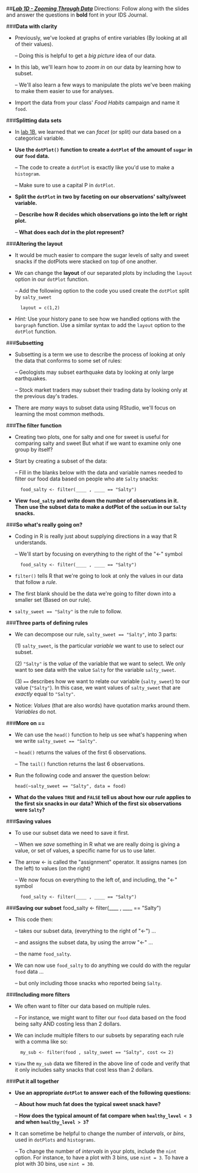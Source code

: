 ##***<u>Lab 1D - Zooming Through Data</u>***
Directions: Follow along with the slides and answer the questions in **bold** font in your IDS Journal.

###**Data with clarity**
* Previously, we've looked at graphs of entire variables (By looking at all of their values).

    – Doing this is helpful to get a *big picture* idea of our data.

* In this lab, we'll learn how to *zoom in* on our data by learning how to subset.

    – We'll also learn a few ways to manipulate the plots we've been making to make
    them easier to use for analyses.

* Import the data from your class' *Food Habits* campaign and name it ```food```.

###**Splitting data sets**
* In [lab 1B](lab1b.md), we learned that we can *facet* (or split) our data based on a categorical variable.

* **Use the ```dotPlot()``` function to create a ```dotPlot``` of the amount of ```sugar``` in our ```food```
data.**

    – The code to create a ```dotPlot``` is exactly like you'd use to make a ```histogram```.

    – Make sure to use a capital P in ```dotPlot```.

* **Split the ```dotPlot``` in two by faceting on our observations' salty/sweet variable.**

    – **Describe how R decides which observations go into the left or right plot.**

    – **What does each *dot* in the plot represent?**

###**Altering the layout**
* It would be much easier to compare the sugar levels of salty and sweet snacks if the
dotPlots were stacked on top of one another.

* We can change the **layout** of our separated plots by including the ```layout``` option in our
```dotPlot``` function.

    – Add the following option to the code you used create the ```dotPlot``` split by
    ```salty_sweet```

        layout = c(1,2)

* *Hint:* Use your history pane to see how we handled options with the ```bargraph``` function. Use
a similar syntax to add the ```layout``` option to the ```dotPlot``` function.

###**Subsetting**
* Subsetting is a term we use to describe the process of looking at only the data that conforms to some set of rules:

    – Geologists may subset earthquake data by looking at only large earthquakes.

    – Stock market traders may subset their trading data by looking only at the previous
    day's trades.

* There are *many* ways to subset data using RStudio, we'll focus on learning the most common
methods.

###**The filter function**
* Creating two plots, one for salty and one for sweet is useful for comparing salty and sweet
But what if we want to examine only one group by itself?

* Start by creating a subset of the data:

    – Fill in the blanks below with the data and variable names needed to filter our food
    data based on people who ate ```Salty``` snacks:

        food_salty <- filter(____ , ____ == "Salty")

* **View ```food_salty``` and write down the number of observations in it. Then use the
subset data to make a dotPlot of the ```sodium``` in our ```Salty``` snacks.**

###**So what's really going on?**

* Coding in R is really just about supplying directions in a way that R understands.

    – We'll start by focusing on everything to the right of the "&lt;-" symbol

        food_salty <- filter(____ , ____ == "Salty")

* ```filter()``` tells R that we're going to look at only the values in our data that follow a *rule*.

* The first blank should be the data we're going to filter down into a smaller set (Based on our
rule).

* ```salty_sweet == "Salty"``` is the rule to follow.

###**Three parts of defining rules**
* We can decompose our rule, ```salty_sweet == "Salty"```, into 3 parts:

    (1) ```salty_sweet```, is the particular *variable* we want to use to select our subset.

    (2) ```"Salty"``` is the *value* of the variable that we want to select. We only want to see
    data with the value ```Salty``` for the variable ```salty_sweet```.

    (3) ```==``` describes how we want to relate our variable (```salty_sweet```) to our value
    (```"Salty"```). In this case, we want values of ```salty_sweet``` that are *exactly* equal to
    ```"Salty"```.

* Notice: *Values* (that are also words) have quotation marks around them. *Variables* do not.

###**More on ==**
* We can use the ```head()``` function to help us see what's happening when we write
```salty_sweet == "Salty"```.

    – ```head()``` returns the values of the first 6 observations.

    – The ```tail()``` function returns the last 6 observations.

* Run the following code and answer the question below:

    ```head(~salty_sweet == "Salty", data = food)```

* **What do the values ```TRUE``` and ```FALSE``` tell us about how our *rule* applies to the first six
snacks in our data? Which of the first six observations were ```Salty```?**

###**Saving values**
* To use our subset data we need to save it first.

    – When we *save* something in R what we are really doing is giving a value, or set of
    values, a specific name for us to use later.

* The arrow &lt;- is called the "assignment" operator. It assigns names (on the left) to values
(on the right)

    – We now focus on everything to the left of, and including, the "<-" symbol

        food_salty <- filter(____ , ____ == "Salty")

###**Saving our subset**
    food_salty <- filter(____ , ____ == "Salty")

* This code then:

    – takes our subset data, (everything to the right of "&lt;-") ...

    – and assigns the subset data, by using the arrow "&lt;-" ...

    – the name ```food_salty```.

* We can now use ```food_salty``` to do anything we could do with the regular ```food``` data ...

    – but only including those snacks who reported being ```Salty```.

###**Including more filters**
* We often want to filter our data based on multiple rules.

    – For instance, we might want to filter our ```food``` data based on the food being salty
    AND costing less than 2 dollars.

* We can include multiple filters to our subsets by separating each rule with a comma like so:

        my_sub <- filter(food , salty_sweet == "Salty", cost <= 2)

* ```View``` the ```my_sub``` data we filtered in the above line of code and verify that it only includes
salty snacks that cost less than 2 dollars.

###**Put it all together**
* **Use an appropriate ```dotPlot``` to answer each of the following questions:**

    – **About how much fat does the typical sweet snack have?**

    – **How does the typical amount of fat compare when ```healthy_level < 3``` and
    when ```healthy_level > 3```?**

* It can sometime be helpful to change the number of *intervals*, or *bins*, used in ```dotPlots``` and
```histograms```.

    – To change the number of *intervals* in your plots, include the ```nint``` option. For
    instance, to have a plot with 3 bins, use ```nint = 3```. To have a plot with 30 bins, use
    ```nint = 30```.